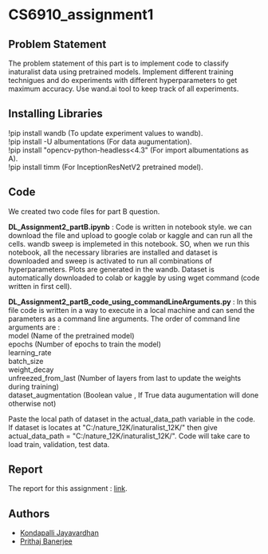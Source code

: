 # CS6910_assignment1

## Problem Statement

The problem statement of this part is to implement code to classify inaturalist data using pretrained models. Implement different training technigues and do experiments with different hyperparameters to get maximum accuracy. Use wand.ai tool to keep track of all experiments.

## Installing Libraries

!pip install wandb  (To update experiment values to wandb).\
!pip install -U albumentations (For data augumentation).\
!pip install \"opencv-python-headless<4.3\" (For import albumentations as A).\
!pip install timm (For InceptionResNetV2 pretrained model).

## Code

We created two code files for part B question.

**DL_Assignment2_partB.ipynb** : Code is written in notebook style. we can download the file and upload to google colab or kaggle and can run
all the cells. wandb sweep is implemeted in this notebook. SO, when we run this notebook, all the necessary libraries are installed and
dataset is downloaded and sweep is activated to run all combinations of hyperparameters. Plots are generated in the wandb.
Dataset is automatically downloaded to colab or kaggle by using wget command (code written in first cell). 

**DL_Assignment2_partB_code_using_commandLineArguments.py** : In this file code is written in a way to execute in a local machine and can send the
parameters as a command line arguments. The order of command line arguments are :\
model (Name of the pretrained model)\
epochs (Number of epochs to train the model)\
learning_rate\
batch_size\
weight_decay\
unfreezed_from_last  (Number of layers from last to update the weights during training)\
dataset_augmentation (Boolean value , If True data augumentation will done otherwise not)

Paste the local path of dataset in the actual_data_path variable in the code.
If dataset is locates at "C:/nature_12K/inaturalist_12K/" then give  actual_data_path = "C:/nature_12K/inaturalist_12K/". Code will take care to load
train, validation, test data.

## Report
The report for this assignment : [link]().

## Authors

 - [Kondapalli Jayavardhan](https://github.com/jayavardhankondapalli) 
 - [Prithaj Banerjee](https://github.com/Doeschate)
